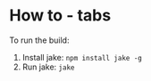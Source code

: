 How to - tabs
==============

To run the build:
1. Install jake: `npm install jake -g`
2. Run jake: `jake`
